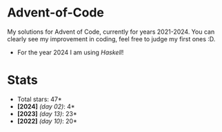 # **Advent-of-Code**
My solutions for Advent of Code, currently for years 2021-2024.
You can clearly see my improvement in coding, feel free to judge my first ones :D.
- For the year 2024 I am using *Haskell*!

# Stats
- Total stars: 47*
- **[2024]** _(day 02)_: 4*
- **[2023]** _(day 13)_: 23*
- **[2022]** _(day 10)_: 20*
